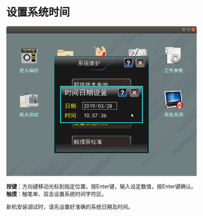 # 设置系统时间



![](../.gitbook/assets/she-zhi-xi-tong-shi-jian.png)

**按键**：方向键移动光标到指定位置，按Enter键，输入设定数值，按Enter键确认。  
**触摸**：触笔单、双击设置系统时间字符区。

新机安装调试时，请先设置好准确的系统日期及时间。

